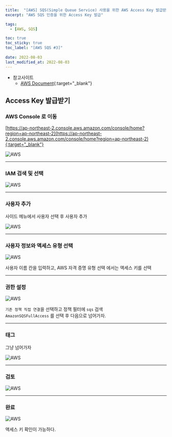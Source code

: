 ```yaml
---
title:  "[AWS] SQS(Simple Queue Service) 사용을 위한 AWS Access Key 발급받기"
excerpt: "AWS SQS 인증을 위한 Access Key 발급"

tags:
  - [AWS, SQS]

toc: true
toc_sticky: true
toc_label: "[AWS SQS #3]"
 
date: 2022-08-03
last_modified_at: 2022-08-03
---
```



- 참고사이트
  - [AWS Document](https://aws.amazon.com/ko/sqs/){:target="_blank"}


## Access Key 발급받기

### AWS Console 로 이동

[https://ap-northeast-2.console.aws.amazon.com/console/home?region=ap-northeast-2](https://ap-northeast-2.console.aws.amazon.com/console/home?region=ap-northeast-2){:target="_blank"}

![AWS](/assets/image/aws/AWS_SQS_01.PNG)

<hr/>

### IAM 검색 및 선택

![AWS](/assets/image/aws/AWS_SQS_11.PNG)

<hr/>

### 사용자 추가

사이드 메뉴에서 사용자 선택 후 사용자 추가

![AWS](/assets/image/aws/AWS_SQS_12.PNG)

<hr/>

### 사용자 정보와 액세스 유형 선택

![AWS](/assets/image/aws/AWS_SQS_13.PNG)

사용자 이름 칸을 입력하고, AWS 자격 증명 유형 선택 에서는 액세스 키를 선택

<hr/>

### 권한 설정

![AWS](/assets/image/aws/AWS_SQS_14.PNG)

`기존 정책 직접 연결`을 선택하고 정책 필터에 `sqs` 검색 <br>
`AmazonSQSFullAccess` 를 선택 후 다음으로 넘어가자.

<hr/>

### 태그 

그냥 넘어가자

![AWS](/assets/image/aws/AWS_SQS_15.PNG)

<hr/>

### 검토

![AWS](/assets/image/aws/AWS_SQS_16.PNG)

<hr/>

### 완료

![AWS](/assets/image/aws/AWS_SQS_17.PNG)

액세스 키 확인이 가능하다.

